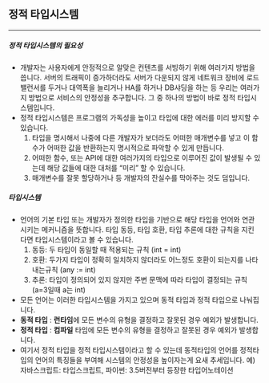## 정적 타입시스템

---

##### 정적 타입시스템의 필요성

- 개발자는 사용자에게 안정적으로 알맞은 컨텐츠를 서빙하기 위해 여러가지 방법을 씁니다.
  서버의 트래픽이 증가하더라도 서버가 다운되지 않게 네트워크 장비에 로드밸런서를 두거나 대역폭을 늘리거나 HA를 하거나 DB샤딩을 하는 등 우리는 여러가지 방법으로 서비스의 안정성을 추구합니다. 그 중 하나의 방법이 바로 정적 타입시스템입니다.
- 정적 타입시스템은 프로그램의 가독성을 높이고 타입에 대한 에러를 미리 방지할 수 있습니다.
  1. 타입을 명시해서 나중에 다른 개발자가 보더라도 어떠한 매개변수를 넣고 이 함수가 어떠한 값을 반환하는지 명시적으로 파악할 수 있게 만듭니다.
  2. 어떠한 함수, 또는 API에 대한 여러가지의 타입으로 이루어진 값이 발생될 수 있는데 해당 값들에 대한 대처를 “미리” 할 수 있습니다.
  3. 매개변수를 잘못 할당하거나 등 개발자의 잔실수를 막아주는 것도 덤입니다.

##### 타입시스템

- 언어의 기본 타입 또는 개발자가 정의한 타입을 기반으로 해당 타입을 언어와 연관시키는 메커니즘을 뜻합니다. 
  타입 동등, 타입 호환, 타입 추론에 대한 규칙을 지킨다면 타입시스템이라고 볼 수 있습니다.
  1. 동등: 두 타입이 동일할 때 적용되는 규칙 (int = int)
  2. 호환: 두가지 타입이 정확히 일치하지 않더라도 어느정도 호환이 되는지를 나타내는규칙 (any := int)
  3. 추론: 타입이 정의되어 있지 않지만 주변 문맥에 따라 타입이 결정되는 규칙 (a=3일때 a는 int)
- 모든 언어는 이러한 타입시스템을 가지고 있으며 동적 타입과 정적 타입으로 나눠집니다. 
- **동적 타입** : **런타임**에 모든 변수의 유형을 결정하고 잘못된 경우 예외가 발생합니다.
- **정적 타입** : **컴파일** 타임에 모든 변수의 유형을 결정하고 잘못된 경우 예외가 발생합니다.
- 여기서 정적 타입을 정적 타입시스템이라고 할 수 있는데 동적타입의 언어를 정적타입의 언어의 특징들을 부여해 시스템의 안정성을 높이자는게 요새 추세입니다.
  예) 자바스크립트: 타입스크립트, 파이썬: 3.5버전부터 등장한 타입어노테이션
